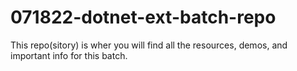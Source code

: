 # 071822-dotnet-ext-batch-repo
This repo(sitory) is wher you will find all the resources, demos, and important info for this batch. 

